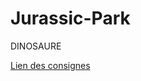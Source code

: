# Jurassic-Park
DINOSAURE

[Lien des consignes](https://drive.google.com/drive/folders/1hhw8wOUFxs1ObLP0ZQwZHSPRt48VJ2GM)

